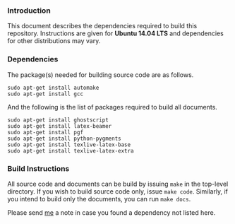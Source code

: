 ### Introduction

This document describes the dependencies required to build this repository.
Instructions are given for __Ubuntu 14.04 LTS__ and dependencies for other distributions may vary.

### Dependencies

The package(s) needed for building source code are as follows.

```
sudo apt-get install automake
sudo apt-get install gcc
```

And the following is the list of packages required to build all documents.

```
sudo apt-get install ghostscript
sudo apt-get install latex-beamer
sudo apt-get install pgf
sudo apt-get install python-pygments
sudo apt-get install texlive-latex-base
sudo apt-get install texlive-latex-extra
```

### Build Instructions

All source code and documents can be build by issuing `make` in the top-level directory.
If you wish to build source code only, issue `make code`.
Similarly, if you intend to build only the documents, you can run `make docs`.

Please send [me](mailto:mail@ghorbanzade.com) a note in case you found a dependency not listed here.
